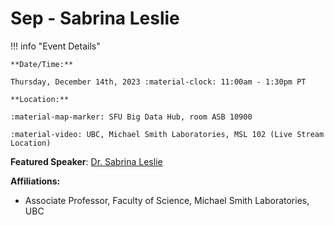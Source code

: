# Sep - Sabrina Leslie

!!! info "Event Details"

    **Date/Time:**

    Thursday, December 14th, 2023 :material-clock: 11:00am - 1:30pm PT

    **Location:**

    :material-map-marker: SFU Big Data Hub, room ASB 10900

    :material-video: UBC, Michael Smith Laboratories, MSL 102 (Live Stream Location)

<!-- **RSVP:**

If you are interested in attending this seminar *in person*, please fill out [the RSVP form].

-->

**Featured Speaker**: [Dr. Sabrina Leslie](https://leslielab.msl.ubc.ca/sabrina-leslie/)

**Affiliations:**

- Associate Professor, Faculty of Science, Michael Smith Laboratories, UBC

<!-- **Talk Title:** TBA

**Abstract:**

TBA

**Bio:**

TBA

---

**Trainee Speaker:** TBA

**Affiliation:** TBA

**Talk Title**: TBA -->
